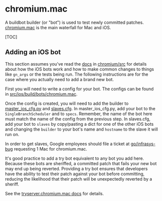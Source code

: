 # chromium.mac

A buildbot builder (or "bot") is used to test newly committed patches.
[chromium.mac] is the main waterfall for Mac and iOS.

[TOC]

## Adding an iOS bot

This section assumes you've read the [docs] in [chromium/src] for details about
how the iOS bots work and how to make common changes to things like
`gn_args` or the tests being run. The following instructions are for the case
where you actually need to add a brand new bot.

First you will need to write a config for your bot. The configs can be found
in [src/ios/build/bots/chromium.mac].

Once the config is created, you will need to add the builder to
[master\_ios\_cfg.py] and [slaves.cfg]. In master\_ios\_cfg.py, add your bot to
the `SingleBranchScheduler` and to `specs`. Remember, the name of the bot here
must match the name of the config from the previous step. In slaves.cfg, add
your bot to `slaves` by copy/pasting a dict for one of the other iOS bots and
changing the `builder` to your bot's name and `hostname` to the slave it will
run on.

In order to get slaves, Google employees should file a ticket at
[go/infrasys-bug] requesting 1 Mac for chromium.mac.

It's good practice to add a try bot equivalent to any bot you add here. Because
these bots are sheriffed, a committed patch that fails your new bot may end up
being reverted. Providing a try bot ensures that developers have the ability to
test their patch against your bot before committing, reducing the likelihood
that their patch will be unexpectedly reverted by a sheriff.

See the [tryserver.chromium.mac docs] for details.

[chromium.mac]: https://build.chromium.org/p/chromium.mac
[chromium/src]: https://chromium.googlesource.com/chromium/src
[docs]: https://chromium.googlesource.com/chromium/src/+/master/docs/ios_infra.md
[go/infrasys-bug]: https://goto.google.com/infrasys-bug
[master\_ios\_cfg.py]: ./master_ios_cfg.py
[slaves.cfg]: ./slaves.cfg
[src/ios/build/bots/chromium.mac]: https://chromium.googlesource.com/chromium/src/+/master/ios/build/bots/chromium.mac
[tryserver.chromium.mac docs]: ../master.tryserver.chromium.mac/README.md

